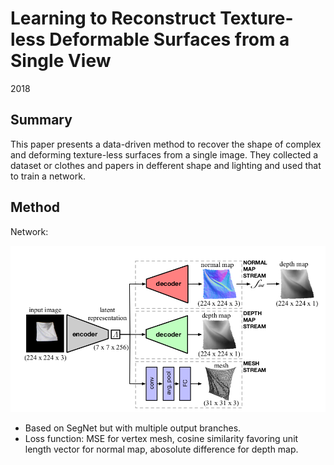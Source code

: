 # Learning to Reconstruct Texture-less Deformable Surfaces from a Single View

2018

## Summary

This paper presents a data-driven method to recover the shape of complex and deforming texture-less surfaces from a single image. They collected a dataset or clothes and papers in defferent shape and lighting and used that to train a network.

## Method

Network:

![network](assets/learning_to_reconstruct_surface.png)

- Based on SegNet but with multiple output branches.
- Loss function: MSE for vertex mesh, cosine similarity favoring unit length vector for normal map, abosolute difference for depth map.